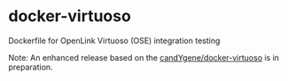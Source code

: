 # docker-virtuoso
Dockerfile for OpenLink Virtuoso (OSE) integration testing

Note: An enhanced release based on the [candYgene/docker-virtuoso](https://github.com/candYgene/docker-virtuoso) is in preparation.
